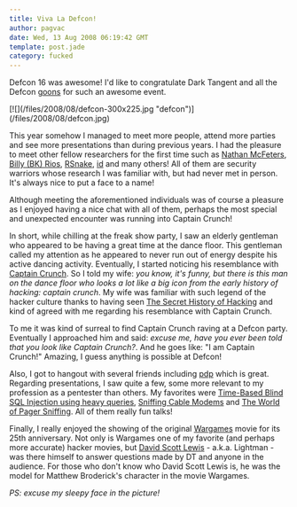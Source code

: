 ```yaml
---
title: Viva La Defcon!
author: pagvac
date: Wed, 13 Aug 2008 06:19:42 GMT
template: post.jade
category: fucked
---
```


Defcon 16 was awesome! I'd like to congratulate Dark Tangent and all the Defcon [goons](https://www.defcon.org/html/links/dc-goons.html) for such an awesome event.

<div class="screen">[![](/files/2008/08/defcon-300x225.jpg "defcon")](/files/2008/08/defcon.jpg)</div>

This year somehow I managed to meet more people, attend more parties and see more presentations than during previous years. I had the pleasure to meet other fellow researchers for the first time such as [Nathan McFeters](http://natemcfeters.blogspot.com/), [Billy (BK) Rios](http://xs-sniper.com/), [RSnake](http://ha.ckers.org/), [id](http://www.fthe.net/) and many others! All of them are security warriors whose research I was familiar with, but had never met in person. It's always nice to put a face to a name!

Although meeting the aforementioned individuals was of course a pleasure as I enjoyed having a nice chat with all of them, perhaps the most special and unexpected encounter was running into Captain Crunch!

In short, while chilling at the freak show party, I saw an elderly gentleman who appeared to be having a great time at the dance floor. This gentleman called my attention as he appeared to never run out of energy despite his active dancing activity. Eventually, I started noticing his resemblance with [Captain Crunch](http://www.webcrunchers.com/crunch/origins.html). So I told my wife: _you know, it's funny, but there is this man on the dance floor who looks a lot like a big icon from the early history of hacking: <em>captain crunch_</em>. My wife was familiar with such legend of the hacker culture thanks to having seen [The Secret History of Hacking](http://www.moviesfoundonline.com/secret_history_of_hacking.php) and kind of agreed with me regarding his resemblance with Captain Crunch.

To me it was kind of surreal to find Captain Crunch raving at a Defcon party. Eventually I approached him and said: _excuse me, have you ever been told that you look like Captain Crunch?_. And he goes like: "I am Captain Crunch!" Amazing, I guess anything is possible at Defcon!

Also, I got to hangout with several friends including [pdp](http://www.gnucitizen.org/author/pdp/) which is great. Regarding presentations, I saw quite a few, some more relevant to my profession as a pentester than others. My favorites were [Time-Based Blind SQL Injection using heavy queries](https://www.defcon.org/html/defcon-16/dc-16-speakers.html#Alonso), [Sniffing Cable Modems](http://www.defcon.org/html/defcon-16/dc-16-speakers.html#Martin) and [The World of Pager Sniffing](http://www.defcon.org/html/defcon-16/dc-16-speakers.html#Nycmike). All of them really fun talks!

Finally, I really enjoyed the showing of the original [Wargames](http://en.wikipedia.org/wiki/WarGames) movie for its 25th anniversary. Not only is Wargames one of my favorite (and perhaps more accurate) hacker movies, but [David Scott Lewis](http://blog.zerodaydefense.net/) - a.k.a. Lightman - was there himself to answer questions made by DT and anyone in the audience. For those who don't know who David Scott Lewis is, he was the model for Matthew Broderick's character in the movie Wargames.

_PS: excuse my sleepy face in the picture!_
